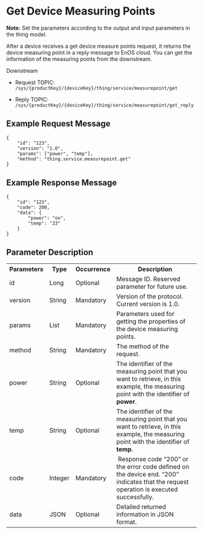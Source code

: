 # Get Device Measuring Points

**Note:** Set the parameters according to the output and input parameters in the thing model.

After a device receives a get device measure points request, it returns the device measuring point in a reply message to EnOS cloud. You can get the information of the measuring points from the downstream.


Downstream
- Request TOPIC: `/sys/{productKey}/{deviceKey}/thing/service/measurepoint/get`

- Reply TOPIC: `/sys/{productKey}/{deviceKey}/thing/service/measurepoint/get_reply`

## Example Request Message

```
{
	"id": "123",
	"version": "1.0",
	"params": ["power", "temp"],
	"method": "thing.service.measurepoint.get"
}

```

## Example Response Message

```
{
	"id": "123",
	"code": 200,
	"data": {
		"power": "on",
		"temp": "23"
	}
}

```

## Parameter Description

<table>
  <tr>
    <th>Parameters</th>
    <th>Type</th>
    <th>Occurrence </th>
    <th>Description</th>
  </tr>
  <tr>
    <td>id</td>
    <td>Long</td>
    <td>Optional </td>
    <td>Message ID. Reserved parameter for future use.</td>
  </tr>
  <tr>
    <td>version</td>
    <td>String</td>
    <td>Mandatory </td>
    <td>Version of the protocol. Current version is 1.0. </td>
  </tr>
  <tr>
    <td>params</td>
    <td>List</td>
    <td>Mandatory </td>
    <td>Parameters used for getting the properties of the device measuring points. </td>
  </tr>
  <tr>
    <td>method</td>
    <td>String</td>
    <td>Mandatory</td>
    <td>The method of the request. </td>
  </tr>
  <tr>
    <td>power</td>
    <td>String</td>
    <td>Optional </td>
    <td>The identifier of the measuring point that you want to retrieve, in this example, the measuring point with the identifier of <strong>power</strong>.</td>
  </tr>
  <tr>
    <td>temp</td>
    <td>String</td>
    <td>Optional</td>
    <td>The identifier of the measuring point that you want to retrieve, in this example, the measuring point with the identifier of <strong>temp</strong>.</td>
  </tr>
  <tr>
    <td>code</td>
    <td>Integer</td>
    <td>Mandatory </td>
    <td>​ Response code &ldquo;200&rdquo; or the error code defined on the device end. &ldquo;200&rdquo; indicates that the request operation is executed successfully. </td>
  </tr>
  <tr>
    <td>data </td>
    <td>JSON</td>
    <td>Optional </td>
    <td>Detailed returned information in JSON format. </td>
  </tr>
</table>
